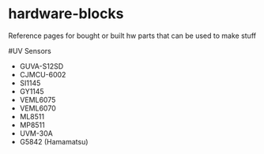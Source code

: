 # hardware-blocks
Reference pages for bought or built hw parts that can be used to make stuff

#UV Sensors
- GUVA-S12SD
- CJMCU-6002
- SI1145 
- GY1145
- VEML6075
- VEML6070
- ML8511
- MP8511
- UVM-30A
- G5842 (Hamamatsu)
